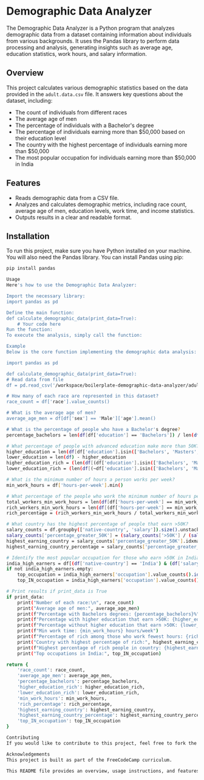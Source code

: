 # Demographic Data Analyzer  

The Demographic Data Analyzer is a Python program that analyzes demographic data from a dataset containing information about individuals from various backgrounds. It uses the Pandas library to perform data processing and analysis, generating insights such as average age, education statistics, work hours, and salary information.  

## Overview  

This project calculates various demographic statistics based on the data provided in the `adult.data.csv` file. It answers key questions about the dataset, including:  

- The count of individuals from different races  
- The average age of men  
- The percentage of individuals with a Bachelor's degree  
- The percentage of individuals earning more than $50,000 based on their education level  
- The country with the highest percentage of individuals earning more than $50,000  
- The most popular occupation for individuals earning more than $50,000 in India  

## Features  

- Reads demographic data from a CSV file.  
- Analyzes and calculates demographic metrics, including race count, average age of men, education levels, work time, and income statistics.  
- Outputs results in a clear and readable format.  

## Installation  

To run this project, make sure you have Python installed on your machine. You will also need the Pandas library. You can install Pandas using pip:  

```bash  
pip install pandas

Usage
Here's how to use the Demographic Data Analyzer:

Import the necessary library:
import pandas as pd

Define the main function:
def calculate_demographic_data(print_data=True):  
    # Your code here
Run the function:
To execute the analysis, simply call the function:

Example
Below is the core function implementing the demographic data analysis:

import pandas as pd  

def calculate_demographic_data(print_data=True):  
# Read data from file  
df = pd.read_csv('/workspace/boilerplate-demographic-data-analyzer/adult.data.csv')  

# How many of each race are represented in this dataset?   
race_count = df['race'].value_counts()  

# What is the average age of men?  
average_age_men = df[df['sex'] == 'Male']['age'].mean()  

# What is the percentage of people who have a Bachelor's degree?  
percentage_bachelors = len(df[df['education'] == 'Bachelors']) / len(df) * 100  

# What percentage of people with advanced education make more than 50K?  
higher_education = len(df[df['education'].isin(['Bachelors', 'Masters', 'Doctorate'])])  
lower_education = len(df) - higher_education  
higher_education_rich = (len(df[(df['education'].isin(['Bachelors', 'Masters', 'Doctorate'])) & (df['salary'] == '>50K')]) / higher_education) * 100  
lower_education_rich = (len(df[(~df['education'].isin(['Bachelors', 'Masters', 'Doctorate'])) & (df['salary'] == '>50K')]) / lower_education) * 100  

# What is the minimum number of hours a person works per week?  
min_work_hours = df['hours-per-week'].min()  

# What percentage of the people who work the minimum number of hours per week have a salary of >50K?  
total_workers_min_work_hours = len(df[df['hours-per-week'] == min_work_hours])  
rich_workers_min_work_hours = len(df[(df['hours-per-week'] == min_work_hours) & (df['salary'] == '>50K')])  
rich_percentage = (rich_workers_min_work_hours / total_workers_min_work_hours) * 100  

# What country has the highest percentage of people that earn >50K?  
salary_counts = df.groupby(['native-country', 'salary']).size().unstack(fill_value=0)  
salary_counts['percentage_greater_50K'] = (salary_counts['>50K'] / (salary_counts['>50K'] + salary_counts['<=50K'])) * 100  
highest_earning_country = salary_counts['percentage_greater_50K'].idxmax()  
highest_earning_country_percentage = salary_counts['percentage_greater_50K'].max()  

# Identify the most popular occupation for those who earn >50K in India.  
india_high_earners = df[(df['native-country'] == 'India') & (df['salary'] == '>50K')]  
if not india_high_earners.empty:  
    top_occupation = india_high_earners['occupation'].value_counts().idxmax()  
    top_IN_occupation = india_high_earners['occupation'].value_counts().max()  

# Print results if print_data is True  
if print_data:  
    print("Number of each race:\n", race_count)  
    print("Average age of men:", average_age_men)  
    print(f"Percentage with Bachelors degrees: {percentage_bachelors}%")  
    print(f"Percentage with higher education that earn >50K: {higher_education_rich}%")  
    print(f"Percentage without higher education that earn >50K: {lower_education_rich}%")  
    print(f"Min work time: {min_work_hours} hours/week")  
    print(f"Percentage of rich among those who work fewest hours: {rich_percentage}%")  
    print("Country with highest percentage of rich:", highest_earning_country)  
    print(f"Highest percentage of rich people in country: {highest_earning_country_percentage}%")  
    print("Top occupations in India:", top_IN_occupation)  

return {  
    'race_count': race_count,  
    'average_age_men': average_age_men,  
    'percentage_bachelors': percentage_bachelors,  
    'higher_education_rich': higher_education_rich,  
    'lower_education_rich': lower_education_rich,  
    'min_work_hours': min_work_hours,  
    'rich_percentage': rich_percentage,  
    'highest_earning_country': highest_earning_country,  
    'highest_earning_country_percentage': highest_earning_country_percentage,  
    'top_IN_occupation': top_IN_occupation  
}

Contributing
If you would like to contribute to this project, feel free to fork the repository and submit a pull request. Contributions of any kind are welcome!

Acknowledgements
This project is built as part of the FreeCodeCamp curriculum.

This README file provides an overview, usage instructions, and features of your Demographic Data Analyzer project. If you need more modifications or additional information to be included, feel free to let me know!
